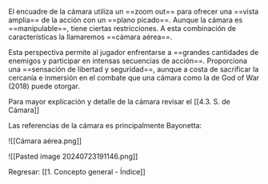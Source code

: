 
El encuadre de la cámara utiliza un ==zoom out== para ofrecer una ==vista amplia== de la acción con un ==plano picado==. Aunque la cámara es ==manipulable==, tiene ciertas restricciones. A esta combinación de características la llamaremos ==cámara aérea==.

Esta perspectiva permite al jugador enfrentarse a ==grandes cantidades de enemigos y participar en intensas secuencias de acción==. Proporciona una ==sensación de libertad y seguridad==, aunque a costa de sacrificar la cercanía e inmersión en el combate que una cámara como la de God of War (2018) puede otorgar.

Para mayor explicación y detalle de la cámara revisar el [[4.3. S. de Cámara]]

Las referencias de la cámara es principalmente Bayonetta:

![[Cámara aérea.png]]

![[Pasted image 20240723191146.png]]

Regresar: [[1. Concepto general - Índice]]